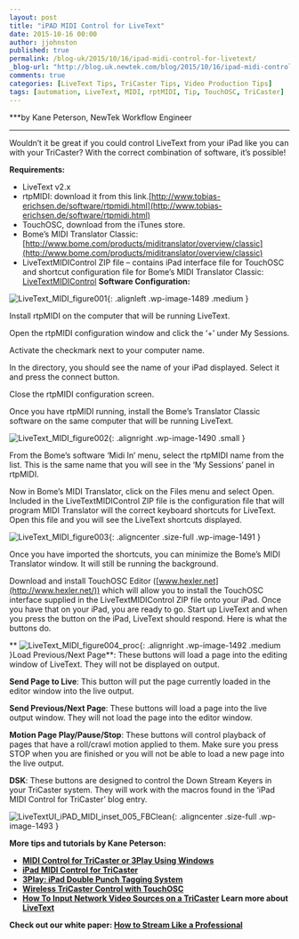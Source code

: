 ```yaml
---
layout: post
title: "iPAD MIDI Control for LiveText"
date: 2015-10-16 00:00
author: jjohnston
published: true
permalink: /blog-uk/2015/10/16/ipad-midi-control-for-livetext/
_blog-url: "http://blog.uk.newtek.com/blog/2015/10/16/ipad-midi-control-for-livetext/"
comments: true
categories: [LiveText Tips, TriCaster Tips, Video Production Tips]
tags: [automation, LiveText, MIDI, rptMIDI, Tip, TouchOSC, TriCaster]
---
```

***by Kane Peterson, NewTek Workflow Engineer
***

Wouldn’t it be great if you could control LiveText from your iPad like you can with your TriCaster? With the correct combination of software, it’s possible!

**Requirements:**


*   LiveText v2.x
*   rtpMIDI: download it from this link.[http://www.tobias-erichsen.de/software/rtpmidi.html](http://www.tobias-erichsen.de/software/rtpmidi.html)
*   TouchOSC, download from the iTunes store.
*   Bome’s MIDI Translator Classic: [http://www.bome.com/products/miditranslator/overview/classic](http://www.bome.com/products/miditranslator/overview/classic)
*   LiveTextMIDIControl ZIP file – contains iPad interface file for TouchOSC and shortcut configuration file for Bome’s MIDI Translator Classic: [LiveTextMIDIControl](http://tips.newtek.com/wp-content/uploads/2015/08/LiveTextMIDIControl.zip)
**Software Configuration:**

![LiveText_MIDI_figure001](https://233b1d13b450eb6b33b4-ac2a33202ef9b63045cbb3afca178df8.ssl.cf1.rackcdn.com/2015/10/LiveText_MIDI_figure001.jpg){: .alignleft .wp-image-1489 .medium }

Install rtpMIDI on the computer that will be running LiveText.

Open the rtpMIDI configuration window and click the ‘+’ under My Sessions.

Activate the checkmark next to your computer name.

In the directory, you should see the name of your iPad displayed. Select it and press the connect button.

Close the rtpMIDI configuration screen.

Once you have rtpMIDI running, install the Bome’s Translator Classic software on the same computer that will be running LiveText.

![LiveText_MIDI_figure002](https://233b1d13b450eb6b33b4-ac2a33202ef9b63045cbb3afca178df8.ssl.cf1.rackcdn.com/2015/10/LiveText_MIDI_figure002.jpg){: .alignright .wp-image-1490 .small }

From the Bome’s software ‘Midi In’ menu, select the rtpMIDI name from the list. This is the same name that you will see in the ‘My Sessions’ panel in rtpMIDI.

Now in Bome’s MIDI Translator, click on the Files menu and select Open. Included in the LiveTextMIDIControl ZIP file is the configuration file that will program MIDI Translator will the correct keyboard shortcuts for LiveText. Open this file and you will see the LiveText shortcuts displayed.

![LiveText_MIDI_figure003](https://233b1d13b450eb6b33b4-ac2a33202ef9b63045cbb3afca178df8.ssl.cf1.rackcdn.com/2015/10/LiveText_MIDI_figure003.jpg){: .aligncenter .size-full .wp-image-1491 }

Once you have imported the shortcuts, you can minimize the Bome’s MIDI Translator window. It will still be running the background.

Download and install TouchOSC Editor ([www.hexler.net](http://www.hexler.net/)) which will allow you to install the TouchOSC interface supplied in the LiveTextMIDIControl ZIP file onto your iPad. Once you have that on your iPad, you are ready to go. Start up LiveText and when you press the button on the iPad, LiveText should respond. Here is what the buttons do.

**
![LiveText_MIDI_figure004_proc](https://233b1d13b450eb6b33b4-ac2a33202ef9b63045cbb3afca178df8.ssl.cf1.rackcdn.com/2015/10/LiveText_MIDI_figure004_proc.jpg){: .alignright .wp-image-1492 .medium }Load Previous/Next Page**: These buttons will load a page into the editing window of LiveText. They will not be displayed on output.

**Send Page to Live**: This button will put the page currently loaded in the editor window into the live output.

**Send Previous/Next Page**: These buttons will load a page into the live output window. They will not load the page into the editor window.

**Motion Page Play/Pause/Stop**: These buttons will control playback of pages that have a roll/crawl motion applied to them. Make sure you press STOP when you are finished or you will not be able to load a new page into the live output.

**DSK**: These buttons are designed to control the Down Stream Keyers in your TriCaster system. They will work with the macros found in the ‘iPad MIDI Control for TriCaster’ blog entry.

![LiveTextUI_iPAD_MIDI_inset_005_FBClean](https://233b1d13b450eb6b33b4-ac2a33202ef9b63045cbb3afca178df8.ssl.cf1.rackcdn.com/2015/10/LiveTextUI_iPAD_MIDI_inset_005_FBClean.jpg){: .aligncenter .size-full .wp-image-1493 }

**More tips and tutorials by Kane Peterson:**


*   **[MIDI Control for TriCaster or 3Play Using Windows](http://tips.newtek.com/midi-control-for-tricaster-or-3play-using-windows/)**
*   **[iPad MIDI Control for TriCaster](http://tips.newtek.com/ipad-midi-control-for-tricaster/)**
*   **[3Play: iPad Double Punch Tagging System](http://tips.newtek.com/3play-double-punch-tagging-system/)**
*   **[Wireless TriCaster Control with TouchOSC](http://tips.newtek.com/wireless-tricaster-control-with-touchosc/)**
*   **[How To Input Network Video Sources on a TriCaster](http://tips.newtek.com/how-to-input-network-video-sources-on-a-tricaster/)**
**Learn more about [LiveText](http://www.newtek.com/products/tricaster-software/tricaster-livetext.html)**

**Check out our white paper: [How to Stream Like a Professional](http://pages.newtek.com/How-to-Live-Stream-Video.html)**
